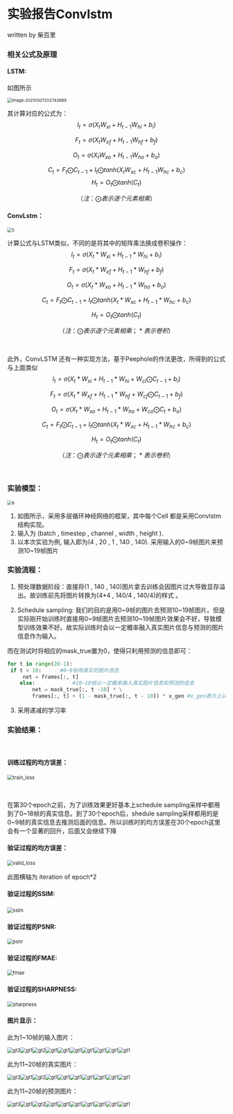 # 实验报告Convlstm

written by 柴百里



### 相关公式及原理



#### LSTM:



如图所示

<img src="https://github.com/Monaco12138/my_convlstm/tree/master/photo/image-20210507202743689" alt="image-20210507202743689" style="zoom: 67%;" />



其计算对应的公式为：
$$
I_t = \sigma( X_t W_{xi} + H_{t-1}W_{hi} + b_i  )
$$

$$
F_t = \sigma( X_t W_{xf} + H_{t-1}W_{hf} + b_f  )
$$

$$
O_t = \sigma( X_t W_{xo} + H_{t-1}W_{ho} + b_o  )
$$

$$
C_t = F_t\bigodot C_{t-1} + I_t \bigodot tanh( X_t W_{xc} + H_{t-1}W_{hc} + b_c  )
$$
$$
H_t = O_t\bigodot tanh(C_t)
$$


$$
（注：\bigodot 表示逐个元素相乘）
$$


#### ConvLstm：



<img src="D:\Desktop\大三下\Lab\ReportLstm\5.png" alt="5" style="zoom:67%;" />



计算公式与LSTM类似，不同的是将其中的矩阵乘法换成卷积操作：
$$
I_t = \sigma( X_t* W_{xi} + H_{t-1}*W_{hi} + b_i  )
$$

$$
F_t = \sigma( X_t *W_{xf} + H_{t-1}*W_{hf} + b_f  )
$$

$$
O_t = \sigma( X_t* W_{xo} + H_{t-1}*W_{ho} + b_o  )
$$

$$
C_t = F_t\bigodot C_{t-1} + I_t \bigodot tanh( X_t *W_{xc} + H_{t-1}*W_{hc} + b_c  )
$$

$$
H_t = O_t\bigodot tanh(C_t)
$$

$$
（注：\bigodot 表示逐个元素相乘 ；*表示卷积）
$$

​				



此外，ConvLSTM 还有一种实现方法，基于Peephole的作法更改，所得到的公式与上面类似
$$
I_t = \sigma( X_t* W_{xi} + H_{t-1}*W_{hi} + W_{ci}\bigodot C_{t-1}+ b_i  )
$$

$$
F_t = \sigma( X_t *W_{xf} + H_{t-1}*W_{hf} + W_{cf}\bigodot C_{t-1} + b_f  )
$$

$$
O_t = \sigma( X_t* W_{xo} + H_{t-1}*W_{ho} + W_{co}\bigodot C_{t}+ b_o  )
$$

$$
C_t = F_t\bigodot C_{t-1} + I_t \bigodot tanh( X_t *W_{xc} + H_{t-1}*W_{hc} + b_c  )
$$

$$
H_t = O_t\bigodot tanh(C_t)
$$

$$
（注：\bigodot 表示逐个元素相乘 ；*表示卷积）
$$

​		

### 实验模型：



<img src="D:\Desktop\大三下\Lab\ReportLstm\6.png" alt="6" style="zoom:67%;" />



1. 如图所示，采用多层循环神经网络的框架，其中每个Cell 都是采用Convlstm结构实现。
2. 输入为 (batch , timestep , channel , width , height ).
3. 以本次实验为例, 输入即为(4 , 20 , 1 , 140 , 140). 采用输入的0~9帧图片来预测10~19帧图片



### 实验流程：

1.  预处理数据阶段：直接将(1 , 140 , 140)图片拿去训练会因图片过大导致显存溢出。故训练前先将图片转换为(4*4 , 140/4 , 140/4)的样式 。

   

2.  Schedule sampling:  我们的目的是用0~9帧的图片去预测10~19帧图片。但是实际刚开始训练时直接用0~9帧图片去预测10~19帧图片效果会不好，导致模型训练效果不好。故实际训练时会以一定概率融入真实图片信息与预测的图片信息作为输入。

   而在测试时将相应的mask_true置为0，使得只利用预测的信息即可：
   
   ```python
   for t in range(20-1):
   	if t < 10:		#0~9帧用真实的图片信息
       	net = frames[:, t] 
       else:			#10~18帧以一定概率融入真实图片信息和预测的信息
           net = mask_true[:, t -10] * \
           frames[:, t] + (1 - mask_true[:, t - 10]) * x_gen #x_gen表示上以帧预测的图片
   ```



3. 采用递减的学习率







### 实验结果：

​	

#### 训练过程的均方误差：

<img src="D:\Desktop\大三下\Lab\my_convlstm_Tianhe\radarResult\loss\test\loss.png" alt="train_loss" style="zoom: 80%;" />

​	

在第30个epoch之前，为了训练效果更好基本上schedule sampling采样中都用到了0~18帧的真实信息。到了30个epoch后，shedule sampling采样都用的是0~9帧的真实信息去推测后面的信息。所以训练时的均方误差在30个epoch这里会有一个显著的回升，后面又会继续下降



#### 验证过程的均方误差：

<img src="D:\Desktop\大三下\Lab\my_convlstm_Tianhe\radarResult\loss\test\valid_loss.png" alt="valid_loss" style="zoom:80%;" />

此图横轴为 iteration of epoch*2



#### 验证过程的SSIM:

​	<img src="D:\Desktop\大三下\Lab\my_convlstm_Tianhe\radarResult\loss\test\ssim.png" alt="ssim" style="zoom:80%;" />



#### 验证过程的PSNR:

<img src="D:\Desktop\大三下\Lab\my_convlstm_Tianhe\radarResult\loss\test\psnr.png" alt="psnr" style="zoom:80%;" />



#### 验证过程的FMAE:

<img src="D:\Desktop\大三下\Lab\my_convlstm_Tianhe\radarResult\loss\test\fmae.png" alt="fmae" style="zoom:80%;" />



#### 验证过程的SHARPNESS:

<img src="D:\Desktop\大三下\Lab\my_convlstm_Tianhe\radarResult\loss\test\sharpness.png" alt="sharpness" style="zoom:80%;" />



#### 图片显示： 



此为1~10帧的输入图片：

<img src="D:\Desktop\大三下\Lab\my_convlstm_Tianhe\radarResult\results\test\60\10\gt1.png" alt="gt3" style="zoom:80%;" /><img src="D:\Desktop\大三下\Lab\my_convlstm_Tianhe\radarResult\results\test\60\10\gt2.png" alt="gt1" style="zoom: 80%;" /><img src="D:\Desktop\大三下\Lab\my_convlstm_Tianhe\radarResult\results\test\60\10\gt3.png" alt="gt2" style="zoom:80%;" /><img src="D:\Desktop\大三下\Lab\my_convlstm_Tianhe\radarResult\results\test\60\10\gt4.png" alt="gt1" style="zoom: 80%;" /><img src="D:\Desktop\大三下\Lab\my_convlstm_Tianhe\radarResult\results\test\60\10\gt5.png" alt="gt1" style="zoom: 80%;" /><img src="D:\Desktop\大三下\Lab\my_convlstm_Tianhe\radarResult\results\test\60\10\gt6.png" alt="gt1" style="zoom: 80%;" /><img src="D:\Desktop\大三下\Lab\my_convlstm_Tianhe\radarResult\results\test\60\10\gt7.png" alt="gt1" style="zoom: 80%;" /><img src="D:\Desktop\大三下\Lab\my_convlstm_Tianhe\radarResult\results\test\60\10\gt8.png" alt="gt1" style="zoom: 80%;" /><img src="D:\Desktop\大三下\Lab\my_convlstm_Tianhe\radarResult\results\test\60\10\gt9.png" alt="gt1" style="zoom: 80%;" /><img src="D:\Desktop\大三下\Lab\my_convlstm_Tianhe\radarResult\results\test\60\10\gt10.png" alt="gt1" style="zoom: 80%;" />





此为11~20帧的真实图片：

<img src="D:\Desktop\大三下\Lab\my_convlstm_Tianhe\radarResult\results\test\60\10\gt11.png" alt="gt3" style="zoom:80%;" /><img src="D:\Desktop\大三下\Lab\my_convlstm_Tianhe\radarResult\results\test\60\10\gt12.png" alt="gt1" style="zoom: 80%;" /><img src="D:\Desktop\大三下\Lab\my_convlstm_Tianhe\radarResult\results\test\60\10\gt13.png" alt="gt2" style="zoom:80%;" /><img src="D:\Desktop\大三下\Lab\my_convlstm_Tianhe\radarResult\results\test\60\10\gt14.png" alt="gt1" style="zoom: 80%;" /><img src="D:\Desktop\大三下\Lab\my_convlstm_Tianhe\radarResult\results\test\60\10\gt15.png" alt="gt1" style="zoom: 80%;" /><img src="D:\Desktop\大三下\Lab\my_convlstm_Tianhe\radarResult\results\test\60\10\gt16.png" alt="gt1" style="zoom: 80%;" /><img src="D:\Desktop\大三下\Lab\my_convlstm_Tianhe\radarResult\results\test\60\10\gt17.png" alt="gt1" style="zoom: 80%;" /><img src="D:\Desktop\大三下\Lab\my_convlstm_Tianhe\radarResult\results\test\60\10\gt18.png" alt="gt1" style="zoom: 80%;" /><img src="D:\Desktop\大三下\Lab\my_convlstm_Tianhe\radarResult\results\test\60\10\gt19.png" alt="gt1" style="zoom: 80%;" /><img src="D:\Desktop\大三下\Lab\my_convlstm_Tianhe\radarResult\results\test\60\10\gt20.png" alt="gt1" style="zoom: 80%;" />





此为11~20帧的预测图片：

<img src="D:\Desktop\大三下\Lab\my_convlstm_Tianhe\radarResult\results\test\60\10\pd11.png" alt="gt3" style="zoom:80%;" /><img src="D:\Desktop\大三下\Lab\my_convlstm_Tianhe\radarResult\results\test\60\10\pd12.png" alt="gt1" style="zoom: 80%;" /><img src="D:\Desktop\大三下\Lab\my_convlstm_Tianhe\radarResult\results\test\60\10\pd13.png" alt="gt2" style="zoom:80%;" /><img src="D:\Desktop\大三下\Lab\my_convlstm_Tianhe\radarResult\results\test\60\10\pd14.png" alt="gt1" style="zoom: 80%;" /><img src="D:\Desktop\大三下\Lab\my_convlstm_Tianhe\radarResult\results\test\60\10\pd15.png" alt="gt1" style="zoom: 80%;" /><img src="D:\Desktop\大三下\Lab\my_convlstm_Tianhe\radarResult\results\test\60\10\pd16.png" alt="gt1" style="zoom: 80%;" /><img src="D:\Desktop\大三下\Lab\my_convlstm_Tianhe\radarResult\results\test\60\10\pd17.png" alt="gt1" style="zoom: 80%;" /><img src="D:\Desktop\大三下\Lab\my_convlstm_Tianhe\radarResult\results\test\60\10\pd18.png" alt="gt1" style="zoom: 80%;" /><img src="D:\Desktop\大三下\Lab\my_convlstm_Tianhe\radarResult\results\test\60\10\pd19.png" alt="gt1" style="zoom: 80%;" /><img src="D:\Desktop\大三下\Lab\my_convlstm_Tianhe\radarResult\results\test\60\10\pd20.png" alt="gt1" style="zoom: 80%;" />










